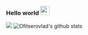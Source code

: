 ### Hello world  <img src="https://media.giphy.com/media/hvRJCLFzcasrR4ia7z/giphy.gif" width="25px">

![](https://road-to-kaggle-grandmaster.vercel.app/api/badges/ofitserovlad/competition/light)
![Ofitserovlad's github stats](https://github-readme-stats.vercel.app/api?username=OFITSEROVLAD&show_icons=true&hide_border=true&) <!--theme=dracula) -->


<!--
**OFITSEROVLAD/OFITSEROVLAD** is a ✨ _special_ ✨ repository because its `README.md` (this file) appears on your GitHub profile.

Here are some ideas to get you started:

- 🔭 I’m currently working on ...
- 🌱 I’m currently learning ...
- 👯 I’m looking to collaborate on ...
- 🤔 I’m looking for help with ...
- 💬 Ask me about ...
- 📫 How to reach me: ...
- 😄 Pronouns: ...
- ⚡ Fun fact: ...
-->
